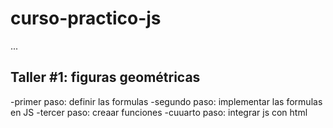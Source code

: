 # curso-practico-js

... 

## Taller #1: figuras geométricas

-primer paso: definir las formulas
-segundo paso: implementar las formulas en JS
-tercer paso: creaar funciones 
-cuuarto paso: integrar js con html